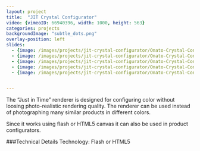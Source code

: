 ```yaml
---
layout: project
title:  "JIT Crystal Configurator"
video: {vimeoID: 66940396, width: 1000, height: 563}
categories: projects
backgroundImage: "subtle_dots.png"
overlay-position: left
slides:
  - {image: /images/projects/jit-crystal-configurator/Onato-Crystal-Configurator-Overview.jpg, title: "Onato Crystal Configurator Overview"}
  - {image: /images/projects/jit-crystal-configurator/Onato-Crystal-Configurator-Blue.jpg, title: "Onato Crystal Configurator Blue"}
  - {image: /images/projects/jit-crystal-configurator/Onato-Crystal-Configurator-Dark-Effect.jpg, title: "Onato Crystal Configurator Dark with Effect"}
  - {image: /images/projects/jit-crystal-configurator/Onato-Crystal-Configurator-Opaque.jpg, title: "Onato Crystal Configurator Opaque"}
  - {image: /images/projects/jit-crystal-configurator/Onato-Crystal-Configurator-Black-BG.jpg, title: "Onato Crystal Configurator with a Black Background"}


---
```

The “Just in Time” renderer is designed for configuring color without loosing photo-realistic rendering quality. The renderer can be used instead of photographing many similar products in different colors.

Since it works using flash or HTML5 canvas it can also be used in product configurators.

###Technical Details
Technology: Flash or HTML5

